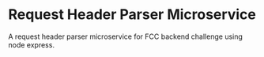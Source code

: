 # Request Header Parser Microservice

A request header parser microservice for FCC backend challenge using node express.
